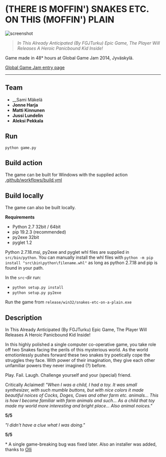 # (THERE IS MOFFIN') SNAKES ETC. ON THIS (MOFFIN') PLAIN

![screenshot](https://github.com/httpsterio/snakes-etc-on-a-plain/blob/master/press/screenshot-intro.png?raw=true)

> _In This Already Anticipated (By FGJTurku) Epic Game, The Player Will Releases A Heroic Panicbound Kid Inside!_

Game made in 48* hours at Global Game Jam 2014, Jyväskylä.

[Global Game Jam entry page](https://v3.globalgamejam.org/2014/games/there-moffin-snakes-etc-moffin-plain-ex-kissat-ovat-mulkkuja-3)

---

## Team

* __Sami Mäkelä
* __Jonne Harja__
* __Matti Kinnunen__
* __Jussi Lundelin__
* __Aleksi Pekkala__

## Run
`python game.py`

## Build action

The game can be built for Windows with the supplied action [.github/workflows/build.yml](.github/workflows/build.yml)


## Build locally

The game can also be built locally.

__Requirements__
- Python 2.7 32bit / 64bit
- pip 19.2.3 (recommended)
- py2exe 32bit
- pyglet 1.2

Python 2.7.18.msi, py2exe and pyglet whl files are supplied in ``src/bin/python``. You can manually install the whl files with ``python -m pip install "src\bin\python\filename.whl"`` as long as python 2.7.18 and pip is found in your path.

In the `src`-dir run:
 - `python setup.py install`
 - `python setup.py py2exe`

Run the game from `release/win32/snakes-etc-on-a-plain.exe`

## Description

In This Already Anticipated (By FGJTurku) Epic Game, The Player Will Releases A Heroic Panicbound Kid Inside!

In this highly polished a single computer co-operative game, you take role off two Snakes facing the perils of this mysterious world. As the world emotionlessly pushes forward these two snakes try poetically cope the struggles they face. With power of their imagination, they give each other unfamiliar powers they never imagined (?) before.

Play. Fail. Laugh. Challenge yourself and your (special) friend.


Critically Aclaimed!
_"When I was a child, I had a toy. It was small synthesizer, with such mumble buttons, but with nice colors it made beautiful noices of Cocks, Doges, Cows and other farm etc. animals... This is how I become familiar with farm animals and such... As a child that toy made my world more interesting and bright place... Also animal noices."_

__5/5__


_"I didn't have a clue what I was doing."_

__5/5__

\* A single game-breaking bug was fixed later. Also an installer was added, thanks to [Olli](https://github.com/gildean)
